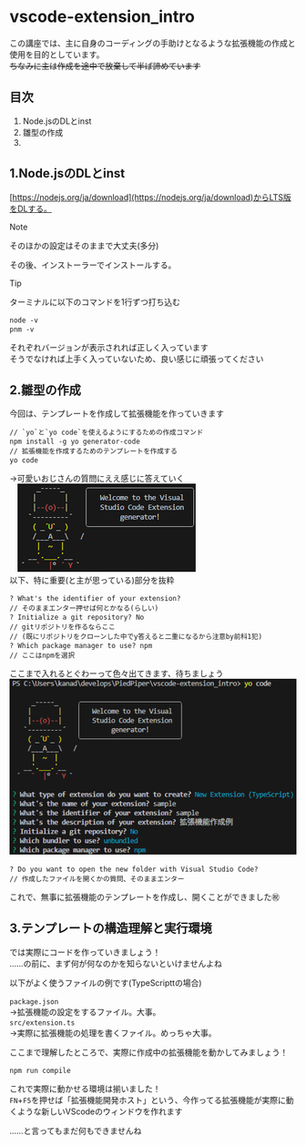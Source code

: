 # vscode-extension_intro

この講座では、主に自身のコーディングの手助けとなるような拡張機能の作成と使用を目的としています。  
~~ちなみに主は作成を途中で放棄して半ば諦めています~~



## 目次
1. Node.jsのDLとinst  
2. 雛型の作成
3. 



## 1.Node.jsのDLとinst

[https://nodejs.org/ja/download](https://nodejs.org/ja/download)からLTS版をDLする。

> [!NOTE]
> そのほかの設定はそのままで大丈夫(多分)

その後、インストーラーでインストールする。

> [!TIP]
> ターミナルに以下のコマンドを1行ずつ打ち込む
> ```
> node -v
> pnm -v
> ```
> それぞれバージョンが表示されれば正しく入っています  
> そうでなければ上手く入っていないため、良い感じに頑張ってください



## 2.雛型の作成

今回は、テンプレートを作成して拡張機能を作っていきます

```
// `yo`と`yo code`を使えるようにするための作成コマンド
npm install -g yo generator-code
// 拡張機能を作成するためのテンプレートを作成する
yo code
```

→可愛いおじさんの質問にええ感じに答えていく  
　![カワおじ](./images/kawaozi.png)  
以下、特に重要(と主が思っている)部分を抜粋

```
? What's the identifier of your extension?
// そのままエンター押せば何とかなる(らしい)
? Initialize a git repository? No
// gitリポジトリを作るならここ
// (既にリポジトリをクローンした中でy答えると二重になるから注意by前科1犯)
? Which package manager to use? npm
// ここはnpmを選択
```

ここまで入れるとぐわーって色々出てきます、待ちましょう  
![主のスクショ](./images/questions.png)

```
? Do you want to open the new folder with Visual Studio Code?
// 作成したファイルを開くかの質問、そのままエンター
```

これで、無事に拡張機能のテンプレートを作成し、開くことができました㊗


## 3.テンプレートの構造理解と実行環境

では実際にコードを作っていきましょう！  
……の前に、まず何が何なのかを知らないといけませんよね

以下がよく使うファイルの例です(TypeScripttの場合)

`package.json`  
→拡張機能の設定をするファイル。大事。  
`src/extension.ts`  
→実際に拡張機能の処理を書くファイル。めっちゃ大事。

ここまで理解したところで、実際に作成中の拡張機能を動かしてみましょう！

```
npm run compile
```

これで実際に動かせる環境は揃いました！  
`FN`+`F5`を押せば「拡張機能開発ホスト」という、今作ってる拡張機能が実際に動くような新しいVScodeのウィンドウを作れます  

……と言ってもまだ何もできませんね